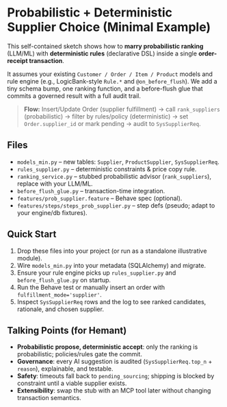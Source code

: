 
# Probabilistic + Deterministic Supplier Choice (Minimal Example)

This self-contained sketch shows how to **marry probabilistic ranking** (LLM/ML) with **deterministic rules** (declarative DSL) inside a single **order-receipt transaction**.

It assumes your existing `Customer / Order / Item / Product` models and rule engine (e.g., LogicBank-style `Rule.*` and `@on_before_flush`). We add a tiny schema bump, one ranking function, and a before-flush glue that commits a governed result with a full audit trail.

> **Flow:** Insert/Update Order (supplier fulfillment) → call `rank_suppliers` (probabilistic) → filter by rules/policy (deterministic) → set `Order.supplier_id` or mark pending → audit to `SysSupplierReq`.

## Files
- `models_min.py` – new tables: `Supplier`, `ProductSupplier`, `SysSupplierReq`.
- `rules_supplier.py` – deterministic constraints & price copy rule.
- `ranking_service.py` – stubbed probabilistic advisor (`rank_suppliers`), replace with your LLM/ML.
- `before_flush_glue.py` – transaction-time integration.
- `features/prob_supplier.feature` – Behave spec (optional).
- `features/steps/steps_prob_supplier.py` – step defs (pseudo; adapt to your engine/db fixtures).

## Quick Start
1. Drop these files into your project (or run as a standalone illustrative module).
2. Wire `models_min.py` into your metadata (SQLAlchemy) and migrate.
3. Ensure your rule engine picks up `rules_supplier.py` and `before_flush_glue.py` on startup.
4. Run the Behave test or manually insert an order with `fulfillment_mode='supplier'`.
5. Inspect `SysSupplierReq` rows and the log to see ranked candidates, rationale, and chosen supplier.

## Talking Points (for Hemant)
- **Probabilistic propose, deterministic accept**: only the ranking is probabilistic; policies/rules gate the commit.
- **Governance**: every AI suggestion is audited (`SysSupplierReq.top_n` + `reason`), explainable, and testable.
- **Safety**: timeouts fall back to `pending_sourcing`; shipping is blocked by constraint until a viable supplier exists.
- **Extensibility**: swap the stub with an MCP tool later without changing transaction semantics.

